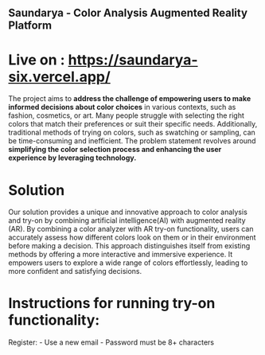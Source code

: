 ## Saundarya - Color Analysis Augmented Reality Platform

# Live on : https://saundarya-six.vercel.app/

The project aims to **address the challenge of empowering users to make informed decisions about color choices** in various contexts, such as fashion, cosmetics, or art. Many people struggle with selecting the right colors that match their preferences or suit their specific needs. Additionally, traditional methods of trying on colors, such as swatching or sampling, can be time-consuming and inefficient. The problem statement revolves around **simplifying the color selection process and enhancing the user experience by leveraging technology.**

# Solution
Our solution provides a unique and innovative approach to color analysis and try-on by combining artificial intelligence(AI) with augmented reality (AR). By combining a color analyzer with AR try-on functionality, users can accurately assess how different colors look on them or in their environment before making a decision. This approach distinguishes itself from existing methods by offering a more interactive and immersive experience. It empowers users to explore a wide range of colors effortlessly, leading to more confident and satisfying decisions.

# Instructions for running try-on functionality:
Register: - Use a new email - Password must be 8+ characters
